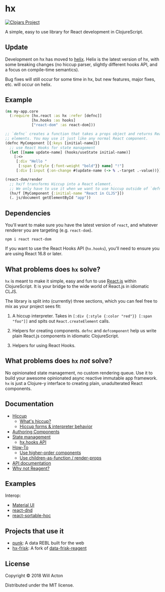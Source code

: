 # hx

[![Clojars Project](https://img.shields.io/clojars/v/lilactown/hx.svg)](https://clojars.org/lilactown/hx)

A simple, easy to use library for React development in ClojureScript.


## Update

Development on hx has moved to [helix](https://github.com/Lokeh/helix). Helix is the latest version of hx, with some breaking changes (no hiccup parser, slightly different hooks API, and a focus on compile-time semantics).

Bug fixes will still occur for some time in hx, but new features, major fixes, etc. will occur on helix.

## Example


```clojure
(ns my-app.core
  (:require [hx.react :as hx :refer [defnc]]
            [hx.hooks :as hooks]
            ["react-dom" :as react-dom]))

;; `defnc` creates a function that takes a props object and returns React
;; elements. You may use it just like any normal React component.
(defnc MyComponent [{:keys [initial-name]}]
  ;; use React Hooks for state management
  (let [[name update-name] (hooks/useState initial-name)]
    [:<>
     [:div "Hello " 
      [:span {:style {:font-weight "bold"}} name] "!"]
     [:div [:input {:on-change #(update-name (-> % .-target .-value))}]]]))

(react-dom/render
  ;; hx/f transforms Hiccup into a React element.
  ;; We only have to use it when we want to use hiccup outside of `defnc` / `defcomponent`
  (hx/f [MyComponent {:initial-name "React in CLJS"}])
  (. js/document getElementById "app"))
```

## Dependencies

You'll want to make sure you have the latest version of `react`, and whatever
renderer you are targeting (e.g. `react-dom`).

```
npm i react react-dom
```

If you want to use the React Hooks API (`hx.hooks`), you'll need to ensure
you are using React 16.8 or later.

## What problems does `hx` solve?

`hx` is meant to make it simple, easy and fun to use [React.js](https://reactjs.org/)
within ClojureScript. It is your bridge to the wide world of React.js in 
idiomatic CLJS.

The library is split into (currently) three sections, which you can feel free to 
mix as your project sees fit:

1. A hiccup interpreter. Takes in `[:div {:style {:color "red"}} [:span "foo"]]` and
spits out `React.createElement` calls.

2. Helpers for creating components. `defnc` and `defcomponent` help us write
plain React.js components in idiomatic ClojureScript.

3. Helpers for using React Hooks.

## What problems does `hx` _not_ solve?

No opinionated state management, no custom rendering queue. Use it to build
your awesome opinionated async reactive immutable app framework. `hx` is just
a Clojure-y interface to creating plain, unadulterated React components.

## Documentation

 - [Hiccup](./docs/hiccup.md)
   - [What's hiccup?](./docs/hiccup.md#whats-hiccup)
   - [Hiccup forms & interpreter behavior](./docs/hiccup.md#hiccup-forms--interpreter-behavior)
 - [Authoring Components](./docs/authoring-components.md)
 - [State management](./docs/state-management.md)
   - [hx.hooks API](./docs/state-management.md#hxhooks)
 - [How-To](./docs/how-to.md)
   - [Use higher-order components](./docs/how-to.md#Use-higher-order-components)
   - [Use children-as-function / render-props](./docs/how-to.md#Use-children-as-function--render-props)
 - [API documentation](./docs/api.md)
 - [Why not Reagent?](./docs/why-not-reagent.md)
 
## Examples

Interop:

 - [Material UI](./examples/workshop/material.cljs)
 - [react-dnd](./examples/workshop/react_dnd.cljs)
 - [react-sortable-hoc](./examples/workshop/sortable.cljs)
 
## Projects that use it

 - [punk](https://github.com/Lokeh/punk): A data REBL built for the web
 - [hx-frisk](https://github.com/Lokeh/hx-frisk/): A fork of [data-frisk-reagent](https://github.com/Odinodin/data-frisk-reagent)

## License

Copyright © 2018 Will Acton

Distributed under the MIT license.
